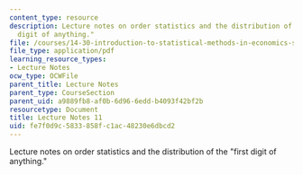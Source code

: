 ```yaml
---
content_type: resource
description: Lecture notes on order statistics and the distribution of the "first
  digit of anything."
file: /courses/14-30-introduction-to-statistical-methods-in-economics-spring-2009/fe7f0d9c5833858fc1ac48230e6dbcd2_MIT14_30s09_lec11.pdf
file_type: application/pdf
learning_resource_types:
- Lecture Notes
ocw_type: OCWFile
parent_title: Lecture Notes
parent_type: CourseSection
parent_uid: a9889fb8-af0b-6d96-6edd-b4093f42bf2b
resourcetype: Document
title: Lecture Notes 11
uid: fe7f0d9c-5833-858f-c1ac-48230e6dbcd2
---
```

Lecture notes on order statistics and the distribution of the "first digit of anything."

